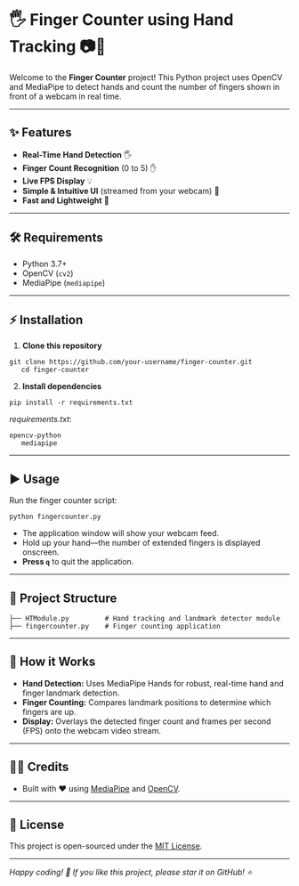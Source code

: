 # 🖐 Finger Counter using Hand Tracking 📷🤚

Welcome to the **Finger Counter** project! This Python project uses OpenCV and MediaPipe to detect hands and count the number of fingers shown in front of a webcam in real time.

---

## ✨ Features

- **Real-Time Hand Detection** 🖐
- **Finger Count Recognition** (0 to 5) ✋
- **Live FPS Display** 💡
- **Simple & Intuitive UI** (streamed from your webcam) 🎥
- **Fast and Lightweight** 🚀

---

## 🛠️ Requirements

- Python 3.7+
- OpenCV (`cv2`)
- MediaPipe (`mediapipe`)

---

## ⚡ Installation

1. **Clone this repository**
```shell script
git clone https://github.com/your-username/finger-counter.git
   cd finger-counter
```


2. **Install dependencies**
```shell script
pip install -r requirements.txt
```


   *requirements.txt*:
```
opencv-python
   mediapipe
```


---

## ▶️ Usage

Run the finger counter script:

```shell script
python fingercounter.py
```


- The application window will show your webcam feed.
- Hold up your hand—the number of extended fingers is displayed onscreen.
- **Press `q`** to quit the application.

---

## 📁 Project Structure

```
├── HTModule.py         # Hand tracking and landmark detector module
├── fingercounter.py    # Finger counting application
```


---

## 🤖 How it Works

- **Hand Detection:** Uses MediaPipe Hands for robust, real-time hand and finger landmark detection.
- **Finger Counting:** Compares landmark positions to determine which fingers are up.
- **Display:** Overlays the detected finger count and frames per second (FPS) onto the webcam video stream.

---

## 👨‍💻 Credits

- Built with ❤️ using [MediaPipe](https://mediapipe.dev/) and [OpenCV](https://opencv.org/).

---

## 📜 License

This project is open-sourced under the [MIT License](LICENSE).

---

*Happy coding! 🚀 If you like this project, please star it on GitHub! ⭐*
